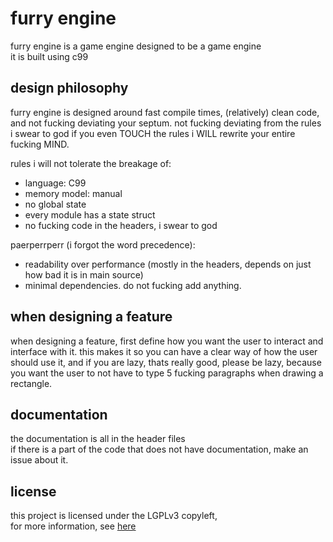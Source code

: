 # furry engine
furry engine is a game engine designed to be a game engine  
it is built using c99  

## design philosophy
furry engine is designed around fast compile times, (relatively) clean code, and not fucking deviating your septum. not fucking deviating from the rules i swear to god if you even TOUCH the rules i WILL rewrite your entire fucking MIND.  

rules i will not tolerate the breakage of:  
- language: C99
- memory model: manual
- no global state
- every module has a state struct
- no fucking code in the headers, i swear to god

paerperrperr (i forgot the word precedence):
- readability over performance (mostly in the headers, depends on just how bad it is in main source)
- minimal dependencies. do not fucking add anything.

## when designing a feature
when designing a feature, first define how you want the user to interact and interface with it. this makes it so you can have a clear way of how the user should use it, and if you are lazy, thats really good, please be lazy, because you want the user to not have to type 5 fucking paragraphs when drawing a rectangle.

## documentation
the documentation is all in the header files  
if there is a part of the code that does not have documentation, make an issue about it.  

## license
this project is licensed under the LGPLv3 copyleft,  
for more information, see [here](LICENSE.LGPL)
